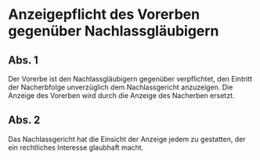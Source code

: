 # Anzeigepflicht des Vorerben gegenüber Nachlassgläubigern



## Abs. 1

 Der Vorerbe ist den Nachlassgläubigern gegenüber verpflichtet, den Eintritt der Nacherbfolge unverzüglich dem Nachlassgericht anzuzeigen. Die Anzeige des Vorerben wird durch die Anzeige des Nacherben ersetzt.

## Abs. 2

 Das Nachlassgericht hat die Einsicht der Anzeige jedem zu gestatten, der ein rechtliches Interesse glaubhaft macht. 

